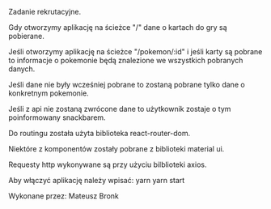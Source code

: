Zadanie rekrutacyjne.

Gdy otworzymy aplikację na ścieżce "/" dane o kartach do gry są pobierane.

Jeśli otworzymy aplikację na ścieżce "/pokemon/:id" i jeśli karty są pobrane
to informacje o pokemonie będą znalezione we wszystkich pobranych danych.

Jeśli dane nie były wcześniej pobrane to zostaną pobrane tylko dane o konkretnym pokemonie.

Jeśli z api nie zostaną zwrócone dane to użytkownik zostaje o tym poinformowany snackbarem.

Do routingu została użyta biblioteka react-router-dom.

Niektóre z komponentów zostały pobrane z biblioteki material ui.

Requesty http wykonywane są przy użyciu bilblioteki axios.

Aby włączyć aplikację należy wpisać:
yarn
yarn start

Wykonane przez: Mateusz Bronk
